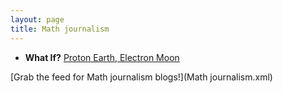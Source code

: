 ```yaml
---
layout: page
title: Math journalism
---
```


* **What If?** [Proton Earth, Electron Moon](http://what-if.xkcd.com/140/)

[Grab the feed for Math journalism blogs!](Math journalism.xml)
